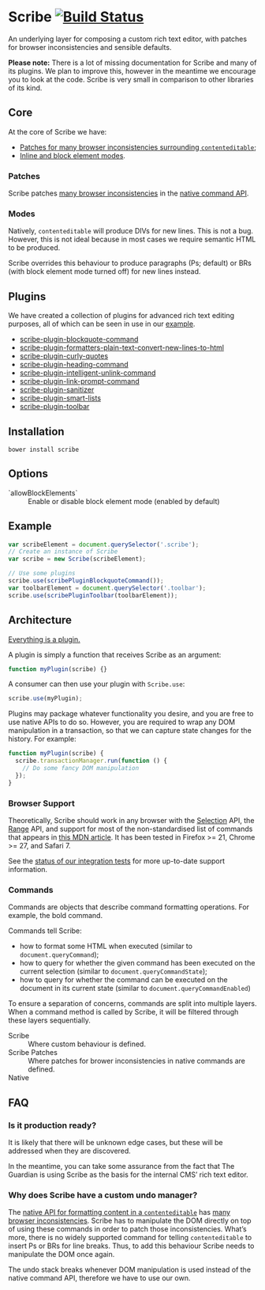 Scribe [![Build Status](https://travis-ci.org/guardian/scribe.png?branch=oja-docs)](https://travis-ci.org/guardian/scribe)
======

An underlying layer for composing a custom rich text editor, with patches for
browser inconsistencies and sensible defaults.

**Please note:** There is a lot of missing documentation for Scribe and many of
its plugins. We plan to improve this, however in the meantime we encourage
you to look at the code. Scribe is very small in comparison to other libraries
of its kind.

## Core

At the core of Scribe we have:

* [Patches for many browser inconsistencies surrounding `contenteditable`](#patches);
* [Inline and block element modes](#modes).

### Patches

Scribe patches [many browser inconsistencies][browser inconsistencies] in the
[native command API][Executing Commands].

### Modes

Natively, `contenteditable` will produce DIVs for new lines. This is not a bug.
However, this is not ideal because in most cases we require semantic HTML to be
produced.

Scribe overrides this behaviour to produce paragraphs (Ps; default) or BRs (with
block element mode turned off) for new lines instead.

## Plugins

We have created a collection of plugins for advanced rich text editing purposes,
all of which can be seen in use in our [example](http://guardian.github.io/scribe).
* [scribe-plugin-blockquote-command](https://github.com/guardian/scribe-plugin-blockquote-command)
* [scribe-plugin-formatters-plain-text-convert-new-lines-to-html](https://github.com/guardian/scribe-plugin-formatters-plain-text-convert-new-lines-to-html)
* [scribe-plugin-curly-quotes](https://github.com/guardian/scribe-plugin-curly-quotes)
* [scribe-plugin-heading-command](https://github.com/guardian/scribe-plugin-heading-command)
* [scribe-plugin-intelligent-unlink-command](https://github.com/guardian/scribe-plugin-intelligent-unlink-command)
* [scribe-plugin-link-prompt-command](https://github.com/guardian/scribe-plugin-link-prompt-command)
* [scribe-plugin-sanitizer](https://github.com/guardian/scribe-plugin-sanitizer)
* [scribe-plugin-smart-lists](https://github.com/guardian/scribe-plugin-smart-lists)
* [scribe-plugin-toolbar](https://github.com/guardian/scribe-plugin-toolbar)

## Installation
```
bower install scribe
```

## Options

<dl>
  <dt>`allowBlockElements`</dt>
  <dd>Enable or disable block element mode (enabled by default)</dd>
</dl>

## Example

``` js
var scribeElement = document.querySelector('.scribe');
// Create an instance of Scribe
var scribe = new Scribe(scribeElement);

// Use some plugins
scribe.use(scribePluginBlockquoteCommand());
var toolbarElement = document.querySelector('.toolbar');
scribe.use(scribePluginToolbar(toolbarElement));
```

## Architecture

[Everything is a plugin.](https://github.com/guardian/scribe/tree/master/src/plugins)

A plugin is simply a function that receives Scribe as an argument:

``` js
function myPlugin(scribe) {}
```

A consumer can then use your plugin with `Scribe.use`:

``` js
scribe.use(myPlugin);
```

Plugins may package whatever functionality you desire, and you are free to use
native APIs to do so. However, you are required to wrap any DOM manipulation in
a transaction, so that we can capture state changes for the history. For
example:

``` js
function myPlugin(scribe) {
  scribe.transactionManager.run(function () {
    // Do some fancy DOM manipulation
  });
}
```

### Browser Support

Theoretically, Scribe should work in any browser with the
[Selection][Selection API] API, the [Range][Range API] API, and support for most
of the non-standardised list of commands that appears in
[this MDN article][Executing Commands]. It has been tested in Firefox >= 21,
Chrome >= 27, and Safari 7.

See the [status of our integration tests](https://travis-ci.org/guardian/scribe)
for more up-to-date support information.

### Commands

Commands are objects that describe command formatting operations. For example,
the bold command.

Commands tell Scribe:

* how to format some HTML when executed (similar to `document.queryCommand`);
* how to query for whether the given command has been executed on the current selection (similar to `document.queryCommandState`);
* how to query for whether the command can be executed on the document in its current state (similar to `document.queryCommandEnabled`)

To ensure a separation of concerns, commands are split into multiple layers.
When a command method is called by Scribe, it will be filtered through these
layers sequentially.

<dl>
  <dt>Scribe</dt>
  <dd>Where custom behaviour is defined.</dd>
  <dt>Scribe Patches</dt>
  <dd>Where patches for brower inconsistencies in native commands are defined.</dd>
  <dt>Native</dt>
</dl>

## FAQ

### Is it production ready?

It is likely that there will be unknown edge cases, but these will be addressed
when they are discovered.

In the meantime, you can take some assurance from the fact that The Guardian is
using Scribe as the basis for the internal CMS’ rich text editor.

### Why does Scribe have a custom undo manager?

The [native API for formatting content in a
`contenteditable`][Executing Commands] has [many browser inconsistencies][browser inconsistencies].
Scribe has to manipulate the DOM directly on top of using these commands in order to patch
those inconsistencies. What’s more, there is no widely supported command for
telling `contenteditable` to insert Ps or BRs for line breaks. Thus, to add
this behaviour Scribe needs to manipulate the DOM once again.

The undo stack breaks whenever DOM manipulation is used instead of the native
command API, therefore we have to use our own.

[browser inconsistencies]: https://github.com/guardian/scribe/blob/master/BROWSERINCONSISTENCIES.md
[Executing Commands]: https://developer.mozilla.org/en-US/docs/Rich-Text_Editing_in_Mozilla#Executing_Commands
[Range API]: https://developer.mozilla.org/en-US/docs/Web/API/Range
[Selection API]: https://developer.mozilla.org/en-US/docs/Web/API/Selection
